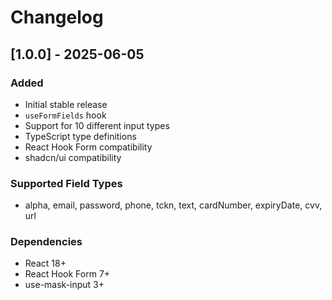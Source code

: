 # Changelog

## [1.0.0] - 2025-06-05

### Added
- Initial stable release
- `useFormFields` hook
- Support for 10 different input types
- TypeScript type definitions
- React Hook Form compatibility
- shadcn/ui compatibility

### Supported Field Types
- alpha, email, password, phone, tckn, text, cardNumber, expiryDate, cvv, url

### Dependencies
- React 18+
- React Hook Form 7+
- use-mask-input 3+